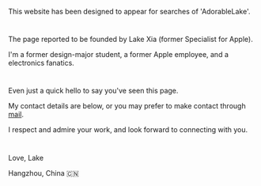 This website has been designed to appear for searches of 'AdorableLake'.

#

The page reported to be founded by Lake Xia (former Specialist for Apple).

I'm a former design-major student, a former Apple employee, and a electronics fanatics.

#

Even just a quick hello to say you've seen this page. 

My contact details are below, or you may prefer to make contact through [mail](lakexia0928@icloud.com).

I respect and admire your work, and look forward to connecting with you.

#

Love, Lake

Hangzhou, China 🇨🇳 
